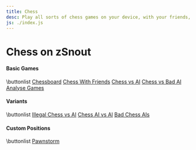 ```yaml
---
title: Chess
desc: Play all sorts of chess games on your device, with your friends, against computers, or play new variants!
js: ./index.js
---
```


# Chess on zSnout

#### Basic Games

\buttonlist
[Chessboard](/chess/board/)
[Chess With Friends](/chess/online/)
[Chess vs AI](/chess/vsai/)
[Chess vs Bad AI](/chess/vsrandom/)
[Analyse Games](/chess/analysis/)

#### Variants

\buttonlist
[Illegal Chess vs AI](/chess/illegal/)
[Chess AI vs AI](/chess/engine/)
[Bad Chess AIs](/chess/random/)

#### Custom Positions

\buttonlist
[Pawnstorm](/chess/board/#rank-134-P;square-e1-K;rank-5-ePPeePPe;rank-7-e)
